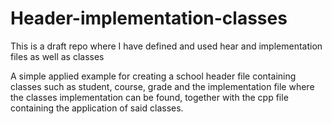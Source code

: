 # Header-implementation-classes
This is a draft repo where I have defined and used hear and implementation files as well as classes

A simple applied example for creating a school header file containing classes such as student, course, grade and the implementation file
where the classes implementation can be found, together with the cpp file containing the application of said classes.
